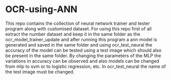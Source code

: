 # OCR-using-ANN
This repo contains the collection of neural network trainer and tester program along with customised dataset.
For using this repo first of all extract the number dataset and keep it in the same folder as the ocr_model_trainer_update
and after running this program a ann model is generated and saved in the same folder and using ocr_test_neural the accuracy of the model can be tested using a test image which should also be present in the same folder. By changing the parameters of the MLP the variations in accuracy can be observed and also models can be changed from mlp to svm or to logistic regression, etc. In ocr_test_neural the name of the test image must be changed.

